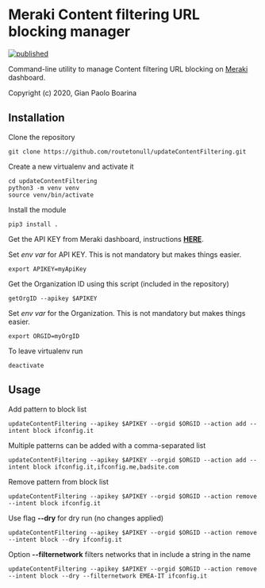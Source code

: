 # Meraki Content filtering URL blocking manager

[![published](https://static.production.devnetcloud.com/codeexchange/assets/images/devnet-published.svg)](https://developer.cisco.com/codeexchange/github/repo/routetonull/updateContentFiltering)

Command-line utility to manage Content filtering URL blocking on [Meraki](https://meraki.cisco.com/) dashboard.

Copyright (c) 2020, Gian Paolo Boarina

## Installation

Clone the repository

    git clone https://github.com/routetonull/updateContentFiltering.git

Create a new virtualenv and activate it

    cd updateContentFiltering
    python3 -m venv venv
    source venv/bin/activate

Install the module

    pip3 install .

Get the API KEY from Meraki dashboard, instructions **[HERE](https://documentation.meraki.com/zGeneral_Administration/Other_Topics/The_Cisco_Meraki_Dashboard_API)**.


Set *env var* for API KEY. This is not mandatory but makes things easier.

    export APIKEY=myApiKey
    
Get the Organization ID using this script (included in the repository)

    getOrgID --apikey $APIKEY

Set *env var* for the Organization. This is not mandatory but makes things easier.

    export ORGID=myOrgID


To leave virtualenv run

    deactivate

## Usage

Add pattern to block list

    updateContentFiltering --apikey $APIKEY --orgid $ORGID --action add --intent block ifconfig.it

Multiple patterns can be added with a comma-separated list

    updateContentFiltering --apikey $APIKEY --orgid $ORGID --action add --intent block ifconfig.it,ifconfig.me,badsite.com

Remove pattern from block list

    updateContentFiltering --apikey $APIKEY --orgid $ORGID --action remove --intent block ifconfig.it

Use flag **--dry** for dry run (no changes applied)

    updateContentFiltering --apikey $APIKEY --orgid $ORGID --action remove --intent block --dry ifconfig.it

Option **--filternetwork** filters networks that in include a string in the name

    updateContentFiltering --apikey $APIKEY --orgid $ORGID --action remove --intent block --dry --filternetwork EMEA-IT ifconfig.it 
